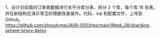 1、设计对前面的订单表数据进行水平分库分表，拆分 2 个库，每个库 16 张表。并在新结构在演示常见的增删改查操作。代码、sql 和配置文件，上传到 Github。  
https://github.com/zhoudyme/JAVA-000/tree/main/Week_08/sharding-sphere-proxy-demo

